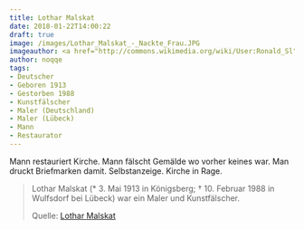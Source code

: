 ```yaml
---
title: Lothar Malskat
date: 2018-01-22T14:00:22
draft: true
image: /images/Lothar_Malskat_-_Nackte_Frau.JPG
imageauthor: <a href="http://commons.wikimedia.org/wiki/User:Ronald_Sl" title="User:Ronald Sl">Ronald Slabke</a>
author: noqqe
tags:
- Deutscher
- Geboren 1913
- Gestorben 1988
- Kunstfälscher
- Maler (Deutschland)
- Maler (Lübeck)
- Mann
- Restaurator
---
```


Mann restauriert Kirche. Mann fälscht Gemälde wo vorher keines war. Man druckt
Briefmarken damit. Selbstanzeige. Kirche in Rage.

> Lothar Malskat (* 3. Mai 1913 in Königsberg; † 10. Februar 1988 in Wulfsdorf
> bei Lübeck) war ein Maler und Kunstfälscher.
>
> Quelle: [Lothar Malskat](https://de.wikipedia.org/wiki/Lothar_Malskat)

